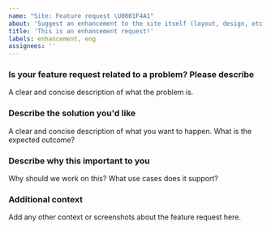 ```yaml
---
name: "Site: Feature request \U0001F4A1"
about: 'Suggest an enhancement to the site itself (layout, design, etc.).'
title: 'This is an enhancement request!'
labels: enhancement, eng
assignees: ''
---
```


<!-- Please fill out each section below. This info allows our engineers to 
diagnose your issue as quickly as possible. This repo is public. Anything you 
share here is visible to the world. -->

<!-- DISCLAIMER: Not every feature request will be worked on, but hearing about 
what you want is important. Don't be afraid to add a feature request! -->

### Is your feature request related to a problem? Please describe

A clear and concise description of what the problem is.

### Describe the solution you'd like

A clear and concise description of what you want to happen. What is the expected outcome?

### Describe why this important to you

Why should we work on this? What use cases does it support?

### Additional context

Add any other context or screenshots about the feature request here.

